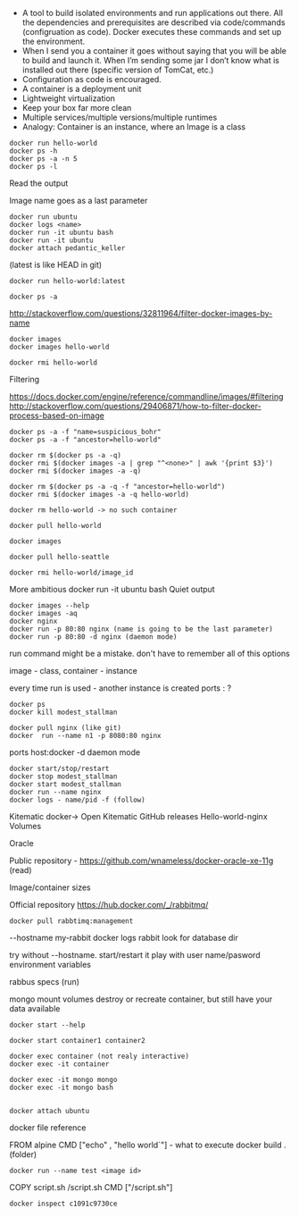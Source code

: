 - A tool to build isolated environments and run applications out there. All the dependencies and prerequisites are described via code/commands (configruation as code). Docker executes these commands and set up the environment.
- When I send you a container it goes without saying that you will be able to build and launch it. When I’m sending some jar I don’t know what is installed out there (specific version of TomCat, etc.)
- Configuration as code is encouraged. 
- A container is a deployment unit
- Lightweight virtualization
- Keep your box far more clean
- Multiple services/multiple versions/multiple runtimes
- Analogy: Container is an instance, where an Image is a class


```
docker run hello-world
docker ps -h
docker ps -a -n 5 
docker ps -l
```
Read the output

Image name goes as a last parameter

```
docker run ubuntu
docker logs <name>
docker run -it ubuntu bash
docker run -it ubuntu
docker attach pedantic_keller
```

(latest is like HEAD in git)
```
docker run hello-world:latest 
```

```
docker ps -a
```

http://stackoverflow.com/questions/32811964/filter-docker-images-by-name

```
docker images
docker images hello-world

```
```
docker rmi hello-world
```


Filtering 

https://docs.docker.com/engine/reference/commandline/images/#filtering
http://stackoverflow.com/questions/29406871/how-to-filter-docker-process-based-on-image

```
docker ps -a -f "name=suspicious_bohr"
docker ps -a -f "ancestor=hello-world"
```

```
docker rm $(docker ps -a -q)
docker rmi $(docker images -a | grep "^<none>" | awk '{print $3}')
docker rmi $(docker images -a -q)
```

```
docker rm $(docker ps -a -q -f "ancestor=hello-world")
docker rmi $(docker images -a -q hello-world) 
```

```
docker rm hello-world -> no such container
```

```
docker pull hello-world
```

```
docker images
```

```
docker pull hello-seattle
```

```
docker rmi hello-world/image_id
```

More ambitious  docker run -it ubuntu bash
Quiet output 
```
docker images --help
docker images -aq
docker nginx 
docker run -p 80:80 nginx (name is going to be the last parameter)
docker run -p 80:80 -d nginx (daemon mode)
```
run command might be a mistake. don't have to remember all of this options

image - class, container - instance

every time run is used - another instance is created
ports <local host>:<container> ?

```
docker ps
docker kill modest_stallman

docker pull nginx (like git)
docker  run --name n1 -p 8080:80 nginx
```

ports host:docker
-d daemon mode

```
docker start/stop/restart
docker stop modest_stallman
docker start modest_stallman
docker run --name nginx
docker logs - name/pid -f (follow)
```

Kitematic docker-> Open Kitematic
GitHub releases
Hello-world-nginx
Volumes


Oracle 

Public repository - https://github.com/wnameless/docker-oracle-xe-11g (read)

Image/container sizes


Official repository https://hub.docker.com/_/rabbitmq/

```
docker pull rabbtimq:management
```

--hostname my-rabbit
docker logs rabbit look for database dir

try without --hostname. start/restart it
play with user name/pasword environment variables

rabbus specs (run)

mongo mount volumes
destroy or recreate container, but still have your data available

```
docker start --help
```

```
docker start container1 container2
```

```
docker exec container (not realy interactive)
docker exec -it container

docker exec -it mongo mongo 
docker exec -it mongo bash 


docker attach ubuntu
```

docker file reference

FROM alpine
CMD ["echo" , "hello world`"] - what to execute
docker build . (folder)


```
docker run --name test <image id>
```

COPY script.sh /script.sh
CMD ["/script.sh"] 


```
docker inspect c1091c9730ce
```